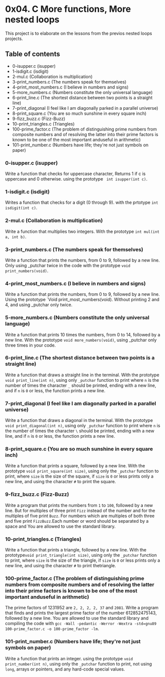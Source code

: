 # 0x04. C More functions, More nested loops
This project is to elaborate on the lessons from the previos nested loops projects.

## Table of contents
* 0-isupper.c (isupper)
* 1-isdigit.c (isdigit)
* 2-mul.c (Collaboration is multiplication)
* 3-print_numbers.c (The numbers speak for themselves)
* 4-print_most_numbers.c (I believe in numbers and signs)
* 5-more_numbers.c (Numbers constitute the only universal language)
* 6-print_line.c (The shortest distance between two points is a straight line)
* 7-print_diagonal (I feel like I am diagonally parked in a parallel universe)
* 8-print_square.c (You are so much sunshine in every square inch)
* 9-fizz_buzz.c (Fizz-Buzz)
* 10-print_triangles.c (Triangles)
* 100-prime_factor.c (The problem of distinguishing prime numbers from composite numbers and of resolving the latter into their prime factors is known to be one of the most important anduseful in arithmetic)
* 101-print_number.c (Numbers have life; they're not just symbols on paper)

### 0-isupper.c (isupper)
Write a function that checks for uppercase character, Returns 1 if c is uppercase and 0 otherwise. using the prototype ` int isupper(int c)`.

### 1-isdigit.c (isdigit)
Writes a function that checks for a digit (0 through 9). with the prtotype `int isdigit(int c)`.

### 2-mul.c (Collaboration is multiplication)
Write a function that multiplies two integers. With the prototype `int mul(int a, int b)`.

### 3-print_numbers.c (The numbers speak for themselves)
Write a function that prints the numbers, from 0 to 9, followed by a new line. Only using _putchar twice in the code with the prototype `void print_numbers(void)`.

### 4-print_most_numbers.c (I believe in numbers and signs)
Write a function that prints the numbers, from 0 to 9, followed by a new line. Using the prototype `Void print_most_numbers(void). Without printing 2 and 4, and using _putchar only twice.

### 5-more_numbers.c (Numbers constitute the only universal language)
Write a function that prints 10 times the numbers, from 0 to 14, followed by a new line. With the prototype `void more_numbers(void)`, using _putchar only three times in your code.

### 6-print_line.c (The shortest distance between two points is a straight line)
Write a function that draws a straight line in the terminal. With the prototype `void print_line(int n)`, using only `_putchar` function to print where `n` is the number of times the character `_` should be printed, ending with a new line, and if `n` is `0` or less, the function prints a new line.

### 7-print_diagonal (I feel like I am diagonally parked in a parallel universe)
Write a function that draws a diagonal in the terminal. With the prototype `void print_diagonal(int n)`, using only `_putchar` function to print where `n` is the number of times the character `\` should be printed, ending with a new line, and if `n` is `0` or less, the function prints a new line.

### 8-print_square.c (You are so much sunshine in every square inch)
Write a function that prints a square, followed by a new line. With the prototype `void print_square(int size)`, using only the `_putchar` function to print, where `size` is the size of the square, if `size` is `0` or less prints only a new line, and using the character `#` to print the square.

### 9-fizz_buzz.c (Fizz-Buzz)
Write a program that prints the numbers from `1` to `100`, followed by a new line. But for multiples of three print `Fizz` instead of the number and for the multiples of five print `Buzz`. For numbers which are multiples of both three and five print `FizzBuzz`.Each number or word should be separated by a space and You are allowed to use the standard library.

### 10-print_triangles.c (Triangles)
Write a function that prints a triangle, followed by a new line. With the prototype`void print_triangle(int size)`, using only the `_putchar` function to print, where `size` is the size of the triangle, if `size` is `0` or less prints only a new line, and using the character `#` to print thetriangle.

### 100-prime_factor.c (The problem of distinguishing prime numbers from composite numbers and of resolving the latter into their prime factors is known to be one of the most important anduseful in arithmetic)
The prime factors of 1231952 are `2, 2, 2, 2, 37` and `2081`.
Write a program that finds and prints the largest prime factor of the number 612852475143, followed by a new line. You are allowed to use the standard library and compiling the code with `gcc -Wall -pedantic -Werror -Wextra -std=gnu89 100-prime_factor.c -o 100-prime_factor -lm`.

### 101-print_number.c (Numbers have life; they're not just symbols on paper) 
Write a function that prints an integer. using the prototype `void print_number(int n)`, using only the `_putchar` function to print, not using `long`, arrays or pointers, and any hard-code special values.
